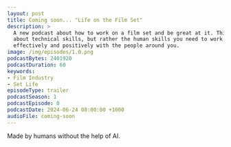 ```yaml
---
layout: post
title: Coming soon... "Life on the Film Set"
description: >
  A new podcast about how to work on a film set and be great at it. This is not 
  about technical skills, but rather the human skills you need to work 
  effectively and positively with the people around you.
image: /img/episodes/1.0.png
podcastBytes: 2401920
podcastDuration: 60
keywords:
- Film Industry
- Set Life
episodeType: trailer
podcastSeason: 1
podcastEpisode: 0
podcastDate: 2024-06-24 08:00:00 +1000
audioFile: coming-soon
---
```


Made by humans without the help of AI.